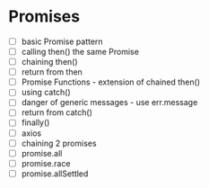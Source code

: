 # Promises

- [ ] basic Promise pattern
- [ ] calling then() the same Promise
- [ ] chaining then()
- [ ] return from then
- [ ] Promise Functions - extension of chained then()
- [ ] using catch()
- [ ] danger of generic messages - use err.message
- [ ] return from catch()
- [ ] finally()
- [ ] axios
- [ ] chaining 2 promises
- [ ] promise.all
- [ ] promise.race
- [ ] promise.allSettled
